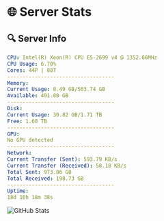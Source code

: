 # 🌐 Server Stats
## 🔍 Server Info
```yaml
CPU: Intel(R) Xeon(R) CPU E5-2699 v4 @ 1352.06MHz
CPU Usage: 6.70%
Cores: 44P | 88T
-----------------------------------
Memory:
Current Usage: 8.49 GB/503.74 GB
Available: 491.80 GB
-----------------------------------
Disk:
Current Usage: 30.82 GB/1.71 TB
Free: 1.60 TB
-----------------------------------
GPU:
No GPU detected
-----------------------------------
Network:
Current Transfer (Sent): 593.79 KB/s
Current Transfer (Received): 58.18 KB/s
Total Sent: 973.06 GB
Total Received: 198.73 GB
-----------------------------------
Uptime:
18d 10h 18m 38s
```
![GitHub Stats](https://img.shields.io/badge/Updated-2025-05-08_03:27:26-blue)